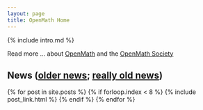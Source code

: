 ```yaml
---
layout: page
title: OpenMath Home
---
```


{% include intro.md %}

Read more ... about [OpenMath](about) and the [OpenMath Society](society)

## News ([older news](news/); [really old news](oldnews/))

{% for post in site.posts %}
    {% if forloop.index < 8 %}
	{% include post_link.html %}
    {% endif %}
{% endfor %}

